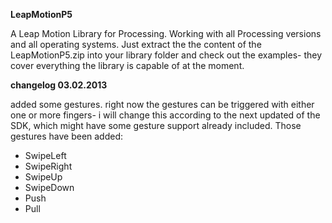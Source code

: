 <b>LeapMotionP5</b>

A Leap Motion Library for Processing. Working with all Processing versions and all operating systems.
Just extract the the content of the LeapMotionP5.zip into your library folder and check out the
examples- they cover everything the library is capable of at the moment.

<b>changelog 03.02.2013</b>

added some gestures. right now the gestures can be triggered with either one or more fingers- i will change this 
according to the next updated of the SDK, which might have some gesture support already included. Those gestures have
been added:
- SwipeLeft
- SwipeRight
- SwipeUp
- SwipeDown
- Push
- Pull
